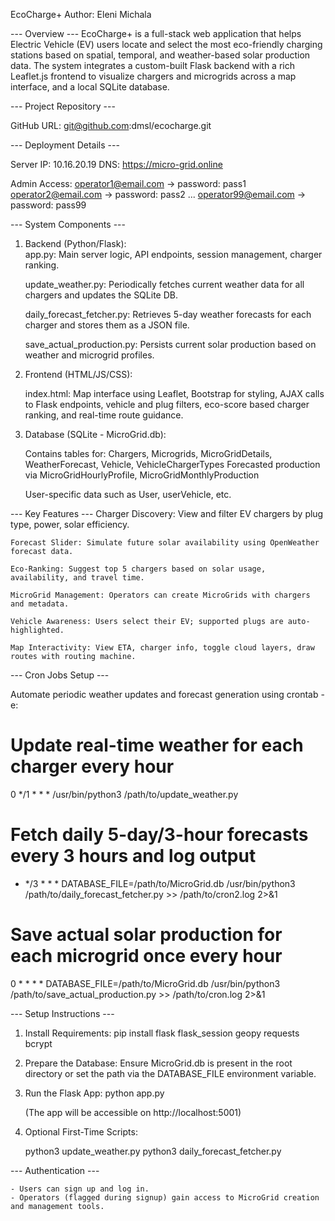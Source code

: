 EcoCharge+
Author: Eleni Michala

--- Overview ---
EcoCharge+ is a full-stack web application that helps Electric Vehicle (EV) users locate and select the most eco-friendly charging stations based on spatial, 
temporal, and weather-based solar production data. The system integrates a custom-built Flask backend with a rich Leaflet.js frontend to visualize chargers 
and microgrids across a map interface, and a local SQLite database.


--- Project Repository ---

GitHub URL: git@github.com:dmsl/ecocharge.git


--- Deployment Details ---

Server IP: 10.16.20.19
DNS: https://micro-grid.online

Admin Access:
operator1@email.com -> password: pass1
operator2@email.com -> password: pass2
...
operator99@email.com -> password: pass99


--- System Components ---

1. Backend (Python/Flask):	
	app.py: Main server logic, API endpoints, session management, charger ranking.

	update_weather.py: Periodically fetches current weather data for all chargers and updates the SQLite DB.

	daily_forecast_fetcher.py: Retrieves 5-day weather forecasts for each charger and stores them as a JSON file.

	save_actual_production.py: Persists current solar production based on weather and microgrid profiles.

2. Frontend (HTML/JS/CSS):

	index.html: Map interface using Leaflet, Bootstrap for styling, AJAX calls to Flask endpoints, vehicle and plug filters, 
		    eco-score based charger ranking, and real-time route guidance.

3. Database (SQLite - MicroGrid.db):

	Contains tables for: Chargers, Microgrids, MicroGridDetails, WeatherForecast, Vehicle, VehicleChargerTypes
			     Forecasted production via MicroGridHourlyProfile, MicroGridMonthlyProduction

	User-specific data such as User, userVehicle, etc.


--- Key Features ---
	Charger Discovery: View and filter EV chargers by plug type, power, solar efficiency.

	Forecast Slider: Simulate future solar availability using OpenWeather forecast data.

	Eco-Ranking: Suggest top 5 chargers based on solar usage, availability, and travel time.

	MicroGrid Management: Operators can create MicroGrids with chargers and metadata.

	Vehicle Awareness: Users select their EV; supported plugs are auto-highlighted.

	Map Interactivity: View ETA, charger info, toggle cloud layers, draw routes with routing machine.


--- Cron Jobs Setup ---

Automate periodic weather updates and forecast generation using crontab -e:

# Update real-time weather for each charger every hour
0 */1 * * * /usr/bin/python3 /path/to/update_weather.py

# Fetch daily 5-day/3-hour forecasts every 3 hours and log output
* */3 * * * DATABASE_FILE=/path/to/MicroGrid.db /usr/bin/python3 /path/to/daily_forecast_fetcher.py >> /path/to/cron2.log 2>&1

# Save actual solar production for each microgrid once every hour
0 * * * * DATABASE_FILE=/path/to/MicroGrid.db /usr/bin/python3 /path/to/save_actual_production.py >> /path/to/cron.log 2>&1


--- Setup Instructions ---

1. Install Requirements:
	pip install flask flask_session geopy requests bcrypt

2. Prepare the Database:
	Ensure MicroGrid.db is present in the root directory or set the path via the DATABASE_FILE environment variable.

3. Run the Flask App:
	python app.py

	(The app will be accessible on http://localhost:5001)

4. Optional First-Time Scripts:

	python3 update_weather.py
	python3 daily_forecast_fetcher.py


--- Authentication ---

	- Users can sign up and log in.
	- Operators (flagged during signup) gain access to MicroGrid creation and management tools.

